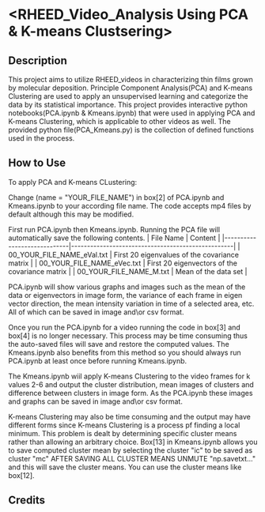 # <RHEED_Video_Analysis Using PCA & K-means Clustsering>

## Description

This project aims to utilize RHEED_videos in characterizing thin films grown by molecular deposition.
Principle Component Analysis(PCA) and K-means Clustering are used to apply an unsupervised learning and categorize the data by its statistical importance.
This project provides interactive python notebooks(PCA.ipynb & Kmeans.ipynb) that were used in applying PCA and K-means Clustering, which is applicable to other videos as well.
The provided python file(PCA_Kmeans.py) is the collection of defined functions used in the process.

## How to Use

To apply PCA and K-means CLustering:

Change (name = "YOUR_FILE_NAME") in box[2] of PCA.ipynb and Kmeans.ipynb to your according file name.
The code accepts mp4 files by default although this may be modified.

First run PCA.ipynb then Kmeans.ipynb.
Running the PCA file will automatically save the following contents.
| File Name                   | Content                                           |
|-----------------------------|---------------------------------------------------|
| 00_YOUR_FILE_NAME_eVal.txt  |   First 20 eigenvalues of the covariance matrix   |
| 00_YOUR_FILE_NAME_eVec.txt  |   First 20 eigenvectors of the covariance matrix  |
| 00_YOUR_FILE_NAME_M.txt     |   Mean of the data set                            |

PCA.ipynb will show various graphs and images such as the mean of the data or eigenvectors in image form, the variance of each frame in eigen vector direction, the mean intensity variation in time of a selected area, etc. All of which can be saved in image and\or csv format.

Once you run the PCA.ipynb for a video running the code in box[3] and box[4] is no longer necessary. This process may be time consuming thus the auto-saved files will save and restore the computed values. The Kmeans.ipynb also benefits from this method so you should always run PCA.ipynb at least once before running Kmeans.ipynb.

The Kmeans.ipynb wiil apply K-means Clustering to the video frames for k values 2-6 and output the cluster distribution, mean images of clusters and difference between clusters in image form. As the PCA.ipynb these images and graphs can be saved in image and\or csv format.

K-means Clustering may also be time consuming and the output may have different forms since K-means Clustering is a process pf finding a local minimum. This problem is dealt by determining specific cluster means rather than allowing an arbitrary choice. Box[13] in Kmeans.ipynb allows you to save computed cluster mean by selecting the cluster "ic" to be saved as cluster "mc" AFTER SAVING ALL CLUSTER MEANS UNMUTE "np.savetxt..." and this will save the cluster means. You can use the cluster means like box[12].

## Credits
